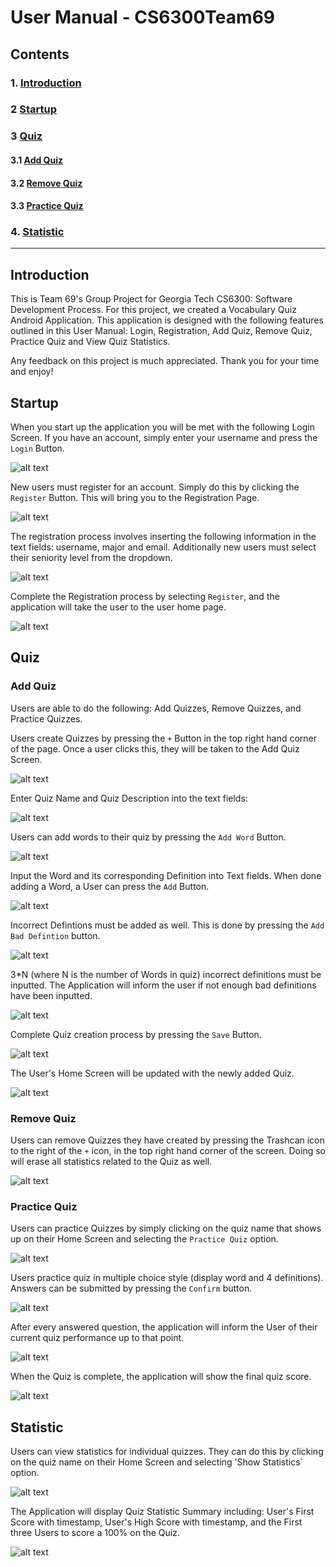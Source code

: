 # User Manual - CS6300Team69

## Contents

### 1. [Introduction](#introduction)

### 2 [Startup](#startup)

### 3 [Quiz](#quiz)

#### 3.1 [Add Quiz](#addquiz)

#### 3.2 [Remove Quiz](#remove)

#### 3.3 [Practice Quiz](#practice)

### 4. [Statistic](#statistic)

<hr>

## <a name = "introduction"></a> Introduction

This is Team 69's Group Project for Georgia Tech CS6300: Software Development Process. For this project, we created a Vocabulary Quiz Android Application. This application is designed with the following features outlined in this User Manual: Login, Registration, Add Quiz, Remove Quiz, Practice Quiz and View Quiz Statistics. 

Any feedback on this project is much appreciated. Thank you for your time and enjoy!

## <a name = "startup"></a> Startup

When you start up the application you will be met with the following Login Screen. If you have an account, simply enter your username and press the `Login` Button.

![alt text](https://github.gatech.edu/gt-omscs-se-2018fall/6300Fall18Team69/blob/development/GroupProject/Docs/pics/UserManual/LoginScreen.PNG)

New users must register for an account. Simply do this by clicking the `Register` Button. This will bring you to the Registration Page.

![alt text](https://github.gatech.edu/gt-omscs-se-2018fall/6300Fall18Team69/blob/development/GroupProject/Docs/pics/UserManual/RegisterScreen.PNG)

The registration process involves inserting the following information in the text fields: username, major and email. Additionally new users must select their seniority level from the dropdown. 

![alt text](https://github.gatech.edu/gt-omscs-se-2018fall/6300Fall18Team69/blob/development/GroupProject/Docs/pics/UserManual/RegistrationContent.PNG)

Complete the Registration process by selecting `Register`, and the application will take the user to the user home page.

![alt text](https://github.gatech.edu/gt-omscs-se-2018fall/6300Fall18Team69/blob/development/GroupProject/Docs/pics/UserManual/HomeScreen.PNG)

## <a name = "quiz"></a> Quiz

### <a name = "addquiz"></a> Add Quiz

Users are able to do the following: Add Quizzes, Remove Quizzes, and Practice Quizzes.

Users create Quizzes by pressing the `+` Button in the top right hand corner of the page. Once a user clicks this, they will be taken to the Add Quiz Screen.

![alt text](https://github.gatech.edu/gt-omscs-se-2018fall/6300Fall18Team69/blob/development/GroupProject/Docs/pics/UserManual/AddQuizScreen.PNG)

Enter Quiz Name and Quiz Description into the text fields:

![alt text](https://github.gatech.edu/gt-omscs-se-2018fall/6300Fall18Team69/blob/development/GroupProject/Docs/pics/UserManual/QuizNameDescription.PNG)

Users can add words to their quiz by pressing the `Add Word` Button.

![alt text](https://github.gatech.edu/gt-omscs-se-2018fall/6300Fall18Team69/blob/development/GroupProject/Docs/pics/UserManual/AddWordScreen.PNG)

Input the Word and its corresponding Definition into Text fields. When done adding a Word, a User can press the `Add` Button.

![alt text](https://github.gatech.edu/gt-omscs-se-2018fall/6300Fall18Team69/blob/development/GroupProject/Docs/pics/UserManual/AddWordContent.PNG)

Incorrect Defintions must be added as well. This is done by pressing the `Add Bad Defintion` button.

![alt text](https://github.gatech.edu/gt-omscs-se-2018fall/6300Fall18Team69/blob/development/GroupProject/Docs/pics/UserManual/BadDefinition.PNG)

3*N (where N is the number of Words in quiz) incorrect definitions must be inputted. The Application will inform the user if not enough bad definitions have been inputted.

![alt text](https://github.gatech.edu/gt-omscs-se-2018fall/6300Fall18Team69/blob/development/GroupProject/Docs/pics/UserManual/3NBadDefinition.PNG)

Complete Quiz creation process by pressing the `Save` Button.

![alt text](https://github.gatech.edu/gt-omscs-se-2018fall/6300Fall18Team69/blob/development/GroupProject/Docs/pics/UserManual/SaveQuiz.PNG)

The User's Home Screen will be updated with the newly added Quiz.

![alt text](https://github.gatech.edu/gt-omscs-se-2018fall/6300Fall18Team69/blob/development/GroupProject/Docs/pics/UserManual/UpdatedHomeScreen.PNG)

### <a name = "remove"></a> Remove Quiz

Users can remove Quizzes they have created by pressing the Trashcan icon to the right of the `+` icon, in the top right hand corner of the screen. Doing so will erase all statistics related to the Quiz as well.

![alt text](https://github.gatech.edu/gt-omscs-se-2018fall/6300Fall18Team69/blob/development/GroupProject/Docs/pics/UserManual/DeleteQuiz.PNG)

### <a name = "practice"></a> Practice Quiz

Users can practice Quizzes by simply clicking on the quiz name that shows up on their Home Screen and selecting the `Practice Quiz` option.

![alt text](https://github.gatech.edu/gt-omscs-se-2018fall/6300Fall18Team69/blob/development/GroupProject/Docs/pics/UserManual/PracticeViewStatsOptions.PNG)

Users practice quiz in multiple choice style (display word and 4 definitions). Answers can be submitted by pressing the `Confirm` button. 

![alt text](https://github.gatech.edu/gt-omscs-se-2018fall/6300Fall18Team69/blob/development/GroupProject/Docs/pics/UserManual/PracticeQuiz.PNG)

After every answered question, the application will inform the User of their current quiz performance up to that point.

![alt text](https://github.gatech.edu/gt-omscs-se-2018fall/6300Fall18Team69/blob/development/GroupProject/Docs/pics/UserManual/PracticeQuizStatus.PNG)

When the Quiz is complete, the application will show the final quiz score.

![alt text](https://github.gatech.edu/gt-omscs-se-2018fall/6300Fall18Team69/blob/development/GroupProject/Docs/pics/UserManual/PracticeQuizFinalScore.PNG)

## <a name = "statistic"></a> Statistic

Users can view statistics for individual quizzes. They can do this by clicking on the quiz name on their Home Screen and selecting 'Show Statistics` option.

![alt text](https://github.gatech.edu/gt-omscs-se-2018fall/6300Fall18Team69/blob/development/GroupProject/Docs/pics/UserManual/PracticeViewStatsOptions.PNG)

The Application will display Quiz Statistic Summary including: User's First Score with timestamp, User's High Score with timestamp, and the First three Users to score a 100% on the Quiz.

![alt text](https://github.gatech.edu/gt-omscs-se-2018fall/6300Fall18Team69/blob/development/GroupProject/Docs/pics/UserManual/QuizScoreView.PNG)
